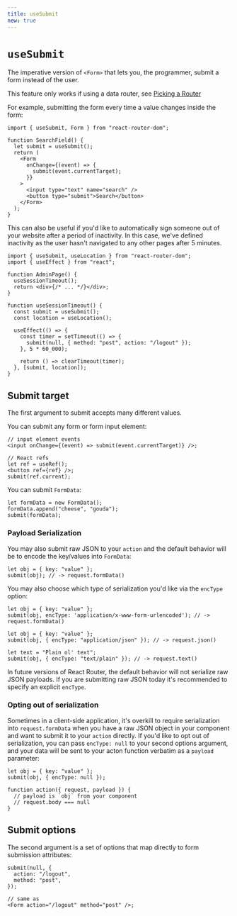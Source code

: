 ```yaml
---
title: useSubmit
new: true
---
```


# `useSubmit`

The imperative version of `<Form>` that lets you, the programmer, submit a form instead of the user.

<docs-warning>This feature only works if using a data router, see [Picking a Router][pickingarouter]</docs-warning>

For example, submitting the form every time a value changes inside the form:

```tsx [8]
import { useSubmit, Form } from "react-router-dom";

function SearchField() {
  let submit = useSubmit();
  return (
    <Form
      onChange={(event) => {
        submit(event.currentTarget);
      }}
    >
      <input type="text" name="search" />
      <button type="submit">Search</button>
    </Form>
  );
}
```

This can also be useful if you'd like to automatically sign someone out of your website after a period of inactivity. In this case, we've defined inactivity as the user hasn't navigated to any other pages after 5 minutes.

```tsx lines=[1,10,15]
import { useSubmit, useLocation } from "react-router-dom";
import { useEffect } from "react";

function AdminPage() {
  useSessionTimeout();
  return <div>{/* ... */}</div>;
}

function useSessionTimeout() {
  const submit = useSubmit();
  const location = useLocation();

  useEffect(() => {
    const timer = setTimeout(() => {
      submit(null, { method: "post", action: "/logout" });
    }, 5 * 60_000);

    return () => clearTimeout(timer);
  }, [submit, location]);
}
```

## Submit target

The first argument to submit accepts many different values.

You can submit any form or form input element:

```tsx
// input element events
<input onChange={(event) => submit(event.currentTarget)} />;

// React refs
let ref = useRef();
<button ref={ref} />;
submit(ref.current);
```

You can submit `FormData`:

```tsx
let formData = new FormData();
formData.append("cheese", "gouda");
submit(formData);
```

### Payload Serialization

You may also submit raw JSON to your `action` and the default behavior will be to encode the key/values into `FormData`:

```tsx
let obj = { key: "value" };
submit(obj); // -> request.formData()
```

You may also choose which type of serialization you'd like via the `encType` option:

```tsx
let obj = { key: "value" };
submit(obj, encType: 'application/x-www-form-urlencoded'); // -> request.formData()
```

```tsx
let obj = { key: "value" };
submit(obj, { encType: "application/json" }); // -> request.json()
```

```tsx
let text = "Plain ol' text";
submit(obj, { encType: "text/plain" }); // -> request.text()
```

<docs-warn>In future versions of React Router, the default behavior will not serialize raw JSON payloads. If you are submitting raw JSON today it's recommended to specify an explicit `encType`.</docs-warn>

### Opting out of serialization

Sometimes in a client-side application, it's overkill to require serialization into `request.formData` when you have a raw JSON object in your component and want to submit it to your `action` directly. If you'd like to opt out of serialization, you can pass `encType: null` to your second options argument, and your data will be sent to your acton function verbatim as a `payload` parameter:

```tsx
let obj = { key: "value" };
submit(obj, { encType: null });

function action({ request, payload }) {
  // payload is `obj` from your component
  // request.body === null
}
```

## Submit options

The second argument is a set of options that map directly to form submission attributes:

```tsx
submit(null, {
  action: "/logout",
  method: "post",
});

// same as
<Form action="/logout" method="post" />;
```

[pickingarouter]: ../routers/picking-a-router
